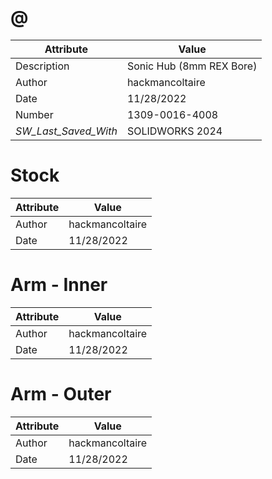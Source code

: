 # @
| Attribute | Value |
| ---  | ---     |
| Description | Sonic Hub (8mm REX Bore) |
| Author | hackmancoltaire |
| Date | 11/28/2022 |
| Number | 1309-0016-4008 |
| _SW_Last_Saved_With_ | SOLIDWORKS 2024 |
# Stock
| Attribute | Value |
| ---  | ---     |
| Author | hackmancoltaire |
| Date | 11/28/2022 |
# Arm - Inner
| Attribute | Value |
| ---  | ---     |
| Author | hackmancoltaire |
| Date | 11/28/2022 |
# Arm - Outer
| Attribute | Value |
| ---  | ---     |
| Author | hackmancoltaire |
| Date | 11/28/2022 |
